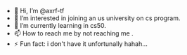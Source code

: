 - 👋 Hi, I’m @axrf-tf
- 👀 I’m interested in joining an us university on cs program.
- 🌱 I’m currently learning in cs50.
- 📫 How to reach me by not reaching me .
- ⚡ Fun fact: i don't have it unfortunally hahah... 

<!---
axrf-tf/axrf-tf is a ✨ special ✨ repository because its `README.md` (this file) appears on your GitHub profile.
You can click the Preview link to take a look at your changes.
--->

